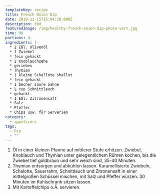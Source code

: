 ```yaml
---
templateKey: recipe
title: French Onion Dip
date: 2019-11-15T15:04:10.000Z
description: tbd
featuredImage: /img/healthy-french-onion-dip-photo-vert.jpg
time: 90
portions: 4
ingredients: |-
  * 2 Eßl. Olivenöl
  * 1 Zwiebel
  * fein gehackt
  * 2 Knoblauchzehe
  * gerieben
  * Thymian
  * 1 kleine Schallote shallot
  * fein gehackt
  * 1 becher saure Sahne
  * ¼ cup Schnittlauch
  * gehackt
  * 1 Eßl. Zitronensaft
  * Salz
  * Pfeffer
  * Chips usw. für Serverien
category:
  - appetizers
tags:
  - Dip
  - ""
---
```


1. Öl in einer kleinen Pfanne auf mittlerer Stufe erhitzen. Zwiebel, Knoblauch und Thymian unter gelegentlichem Rühren kochen, bis die Zwiebel tief goldbraun und sehr weich sind, 35-40 Minuten.
2. Thymian entsorgen und abkühlen lassen. Karamellisierte Zwiebeln, Schalotte, Sauerrahm, Schnittlauch und Zitronensaft in einer mittelgroßen Schüssel mischen, mit Salz und Pfeffer würzen. 30 Minuten im Kuhlschrank sitzen lassen.
3. Mit Kartoffelchips o.Ä. servieren.
